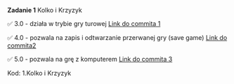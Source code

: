**Zadanie 1** Kolko i Krzyzyk

:white_check_mark: 3.0 - działa w trybie gry turowej [Link do commita 1](https://github.com/MiernikA/Pracownia-jezykow-skryptowych-w-grach-wideo/commit/1daedaa2c95b1ed4972ca0d626a4b1783fbb8a74)

:white_check_mark: 4.0 - pozwala na zapis i odtwarzanie przerwanej gry (save game) [Link do commita2 ](https://github.com/MiernikA/Pracownia-jezykow-skryptowych-w-grach-wideo/commit/c7e9a488114a6eb558a2aaef550ac24e726bc4bf)

:white_check_mark: 5.0 - pozwala na grę z komputerem [Link do commita 3](https://github.com/MiernikA/Pracownia-jezykow-skryptowych-w-grach-wideo/commit/c849f5e3a56af5ff7474c5e31601ea5e5ce47781)


Kod: 1.Kolko i Krzyzyk

